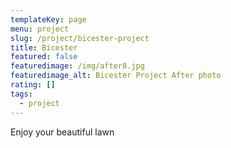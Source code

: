 ```yaml
---
templateKey: page
menu: project
slug: /project/bicester-project
title: Bicester 
featured: false
featuredimage: /img/after8.jpg
featuredimage_alt: Bicester Project After photo
rating: []
tags:
  - project
---
```

Enjoy your beautiful lawn
